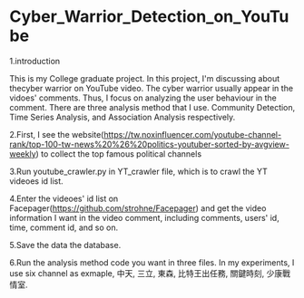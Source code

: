 # Cyber_Warrior_Detection_on_YouTube

1.introduction

This is my College graduate project. In this project, I'm discussing about thecyber warrior on YouTube video. The cyber warrior usually appear in the vidoes' comments. Thus, I focus on analyzing the user behaviour in the comment. There are three analysis method that I use. Community Detection, Time Series Analysis, and Association Analysis respectively.


2.First, I see the website(https://tw.noxinfluencer.com/youtube-channel-rank/top-100-tw-news%20%26%20politics-youtuber-sorted-by-avgview-weekly) to collect the top famous political channels

3.Run youtube_crawler.py in YT_crawler file, which is to crawl the YT videoes id list.

4.Enter the videoes' id list on Facepager(https://github.com/strohne/Facepager) and get the video information I want in the video comment, including comments, users' id, time, comment id, and so on.

5.Save the data the database.

6.Run the analysis method code you want in three files. In my experiments, I use six channel as exmaple, 中天, 三立, 東森, 比特王出任務, 關鍵時刻, 少康戰情室. 
